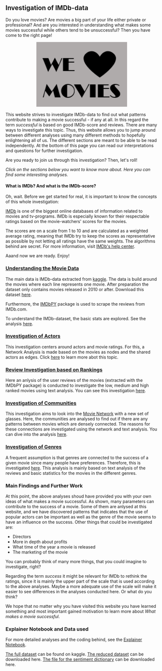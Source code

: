 ## Investigation of IMDb-data

Do you love movies? Are movies a big part of your life either private or professional? And are you interested in understanding what makes some movies successful while others tend to be unsuccessful? Then you have come to the right page!

<figure style="text-align: center;">
  <img src="./images/WeLoveMovies.png" width="300" />
</figure>

This website strives to investigate IMDb-data to find out what patterns contribute to making a movie successful - if any at all. In this regard the term *successful* is based on good IMDb-score and reviews. There are many ways to investigate this topic. Thus, this website allows you to jump around between different analyses using many different methods to hopefully enlightening all of us. The different sections are meant to be able to be read independently. At the bottom of this page you can read our interpretations and questions for further investigation.

Are you ready to join us through this investigation? Then, let's roll!

*Click on the sections below you want to know more about. Here you can find some interesting analyses.*

#### What is IMDb? And what is the IMDb-score?
Oh, wait. Before we get started for real, it is important to know the concepts of this whole investigation:

[IMDb](https://www.imdb.com/) is one of the biggest online databases of information related to movies and tv-programs. IMDb is especially known for their respectable ratings based on the movie-watchers' scores for the movies. 

The scores are on a scale from 1 to 10 and are calculated as a weighted average rating, meaning that IMDb try to keep the scores as representative as possible by not letting all ratings have the same weights. The algorithms behind are secret. For more information, visit [IMDb's help center](https://help.imdb.com/article/imdb/track-movies-tv/ratings-faq/G67Y87TFYYP6TWAV#).

Aaand now we are ready. Enjoy!

### [Understanding the Movie Data](https://lauramarott.github.io/SocialGraphs/BasicStats)

The main data is IMDb-data extracted from [kaggle](https://www.kaggle.com/carolzhangdc/imdb-5000-movie-dataset). The data is build around the movies where each line represents one movie.
After preparation the dataset only contains movies released in 2010 or after. Download this dataset [here](https://github.com/LauraMarott/SocialGraphs/blob/master/dataset.csv).

Furthermore, the [IMDbPY](https://imdbpy.github.io/) package is used to scrape the reviews from IMDb.com. 

To understand the IMDb-dataset, the basic stats are explored. See the analysis [here](https://lauramarott.github.io/SocialGraphs/BasicStats).

### [Investigation of Actors](https://lauramarott.github.io/SocialGraphs/Actors)

This investigation centers around actors and movie ratings. For this, a Network Analysis is made based on the movies as nodes and the shared actors as edges. Click [here](https://lauramarott.github.io/SocialGraphs/Actors) to learn more abot this topic.

### [Review Investigation based on Rankings](https://lauramarott.github.io/SocialGraphs/RankingReviews)

Here an anlysis of the user reviews of the movies (extracted with the IMDbPY package) is conducted to investigate the low, medium and high ranked movies using text analysis. You can see this investigation [here](https://lauramarott.github.io/SocialGraphs/RankingReviews).

### [Investigation of Communities](https://lauramarott.github.io/SocialGraphs/Community)

This investigation aims to look into the [Movie Network](https://lauramarott.github.io/SocialGraphs/Actors) with a new set of glasses. Here, the communities are analysed to find out if there are any patterns between movies which are densely connected. 
The reasons for these connections are investigated using the network and text analysis. You can dive into the analysis [here](https://lauramarott.github.io/SocialGraphs/Community).

### [Investigation of Genres](https://lauramarott.github.io/SocialGraphs/Genres)

A frequent assumption is that genres are connected to the success of a given movie since many people have preferences. Therefore, this is investigated [here](https://lauramarott.github.io/SocialGraphs/Genres). This analysis is mainly based on text analysis of the reviews and basic statistics for the movies in the different genres.

### Main Findings and Further Work

At this point, the above analyses shoud have provided you with your own ideas of what makes a movie successful. As shown, many parameters can contribute to the success of a movie. Some of them are anlysed at this website, and we have discovered patterns that indicates that the use of popular actors can be important as well as the genre of the movie seems to have an influence on the success. 
Other things that could be investigated are:
* Directors
* More in depth about profits
* What time of the year a movie is released
* The marketing of the movie

You can probably think of many more things, that you could imagine to investigate, right? 

Regarding the term *success* it might be relevant for IMDb to rethink the ratings, since it is mainly the upper part of the scale that is used according to the above analyses. Maybe a more adequate use of the scale will make it easier to see differences in the analyses conducted here. Or what do you think? 

We hope that no matter why you have visited this website you have learned something and most important gained motivation to learn more about *What makes a movie successful*.

### Explainer Notebook and Data used

For more detailed analyses and the coding behind, see the [Explainer Notebook](https://nbviewer.jupyter.org/github/LauraMarott/SocialGraphs/blob/master/Movies-Explainer-Notebook.ipynb). 

[The full dataset](https://www.kaggle.com/carolzhangdc/imdb-5000-movie-dataset) can be found on kaggle.
[The reduced dataset](https://github.com/LauraMarott/SocialGraphs/blob/master/dataset.csv) can be downloaded here.
[The file for the sentiment dictionary](https://github.com/LauraMarott/SocialGraphs/blob/master/AFINN-111.txt) can be downloaded here.
